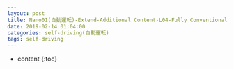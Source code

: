 ```yaml
---
layout: post
title: Nano01(自動運転)-Extend-Additional Content-L04-Fully Conventional Networks
date: 2019-02-14 01:04:00
categories: self-driving(自動運転)
tags: self-driving
---
```

* content
{:toc}

